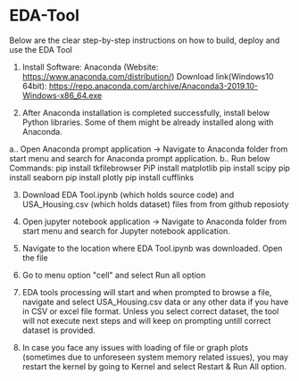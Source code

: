 # EDA-Tool
Below are the clear step-by-step instructions on how to build, deploy and use the EDA Tool

1. Install Software: Anaconda (Website: https://www.anaconda.com/distribution/) Download link(Windows10 64bit): https://repo.anaconda.com/archive/Anaconda3-2019.10-Windows-x86_64.exe

2. After Anaconda installation is completed successfully, install below Python libraries. Some of them might be already installed along with Anaconda. 

a.. Open Anaconda prompt application -> Navigate to Anaconda folder from start menu and search for Anaconda prompt application.
b.. Run below Commands: 
pip install tkfilebrowser
PiP install matplotlib
pip install scipy
pip install seaborn
pip install plotly
pip install cufflinks

3. Download EDA Tool.ipynb (which holds source code) and USA_Housing.csv (which holds dataset) files from from github reposioty

4. Open jupyter notebook application -> Navigate to Anaconda folder from start menu and search for Jupyter notebook application.

5. Navigate to the location where EDA Tool.ipynb was downloaded. Open the file

6. Go to menu option "cell" and select Run all option

7. EDA tools processing will start and when prompted to browse a file, navigate and select USA_Housing.csv data or any other data if you have in CSV or excel file format. Unless you select correct dataset, the  tool will not execute next steps and will keep on prompting untill correct dataset is provided.

8. In case you face any issues with loading of file or graph plots (sometimes due to unforeseen system memory related issues), you may restart the kernel by going to Kernel and select Restart & Run All option.
